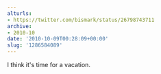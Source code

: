 ```yaml
---
alturls:
- https://twitter.com/bismark/status/26798743711
archive:
- 2010-10
date: '2010-10-09T00:28:09+00:00'
slug: '1286584089'
---
```


I think it's time for a vacation.

